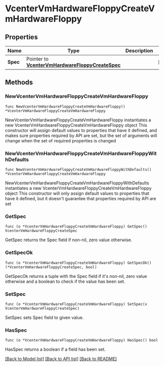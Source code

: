 # VcenterVmHardwareFloppyCreateVmHardwareFloppy

## Properties

Name | Type | Description | Notes
------------ | ------------- | ------------- | -------------
**Spec** | Pointer to [**VcenterVmHardwareFloppyCreateSpec**](VcenterVmHardwareFloppyCreateSpec.md) |  | [optional] 

## Methods

### NewVcenterVmHardwareFloppyCreateVmHardwareFloppy

`func NewVcenterVmHardwareFloppyCreateVmHardwareFloppy() *VcenterVmHardwareFloppyCreateVmHardwareFloppy`

NewVcenterVmHardwareFloppyCreateVmHardwareFloppy instantiates a new VcenterVmHardwareFloppyCreateVmHardwareFloppy object
This constructor will assign default values to properties that have it defined,
and makes sure properties required by API are set, but the set of arguments
will change when the set of required properties is changed

### NewVcenterVmHardwareFloppyCreateVmHardwareFloppyWithDefaults

`func NewVcenterVmHardwareFloppyCreateVmHardwareFloppyWithDefaults() *VcenterVmHardwareFloppyCreateVmHardwareFloppy`

NewVcenterVmHardwareFloppyCreateVmHardwareFloppyWithDefaults instantiates a new VcenterVmHardwareFloppyCreateVmHardwareFloppy object
This constructor will only assign default values to properties that have it defined,
but it doesn't guarantee that properties required by API are set

### GetSpec

`func (o *VcenterVmHardwareFloppyCreateVmHardwareFloppy) GetSpec() VcenterVmHardwareFloppyCreateSpec`

GetSpec returns the Spec field if non-nil, zero value otherwise.

### GetSpecOk

`func (o *VcenterVmHardwareFloppyCreateVmHardwareFloppy) GetSpecOk() (*VcenterVmHardwareFloppyCreateSpec, bool)`

GetSpecOk returns a tuple with the Spec field if it's non-nil, zero value otherwise
and a boolean to check if the value has been set.

### SetSpec

`func (o *VcenterVmHardwareFloppyCreateVmHardwareFloppy) SetSpec(v VcenterVmHardwareFloppyCreateSpec)`

SetSpec sets Spec field to given value.

### HasSpec

`func (o *VcenterVmHardwareFloppyCreateVmHardwareFloppy) HasSpec() bool`

HasSpec returns a boolean if a field has been set.


[[Back to Model list]](../README.md#documentation-for-models) [[Back to API list]](../README.md#documentation-for-api-endpoints) [[Back to README]](../README.md)



